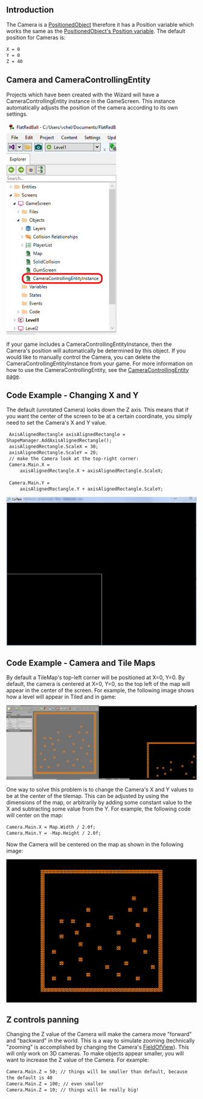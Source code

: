 ## Introduction

The Camera is a [PositionedObject](/frb/docs/index.php?title=FlatRedBall.PositionedObject.md "FlatRedBall.PositionedObject") therefore it has a Position variable which works the same as the [PositionedObject's Position variable](/frb/docs/index.php?title=FlatRedBall.PositionedObject.md.Position "FlatRedBall.PositionedObject.Position"). The default position for Cameras is:

    X = 0
    Y = 0
    Z = 40

## Camera and CameraControllingEntity

Projects which have been created with the Wizard will have a CameraControllingEntity instance in the GameScreen. This instance automatically adjusts the position of the camera according to its own settings.

![](/media/2022-10-img_635b07de5a0f8.png)

If your game includes a CameraControllingEntityInstance, then the Camera's position will automatically be determined by this object. If you would like to manually control the Camera, you can delete the CameraControllingEntityInstance from your game. For more information on how to use the CameraControllingEntity, see the [CameraControllingEntity page](/documentation/api/flatredball/entities/cameracontrollingentity.md).

## Code Example - Changing X and Y

The default (unrotated Camera) looks down the Z axis. This means that if you want the center of the screen to be at a certain coordinate, you simply need to set the Camera's X and Y value.

     AxisAlignedRectangle axisAlignedRectangle = ShapeManager.AddAxisAlignedRectangle();
     axisAlignedRectangle.ScaleX = 30;
     axisAlignedRectangle.ScaleY = 20;
     // make the Camera look at the top-right corner:
     Camera.Main.X =
         axisAlignedRectangle.X + axisAlignedRectangle.ScaleX;

     Camera.Main.Y =
         axisAlignedRectangle.Y + axisAlignedRectangle.ScaleY;

![TopRightAARect.PNG](/media/migrated_media-TopRightAARect.PNG)

## Code Example - Camera and Tile Maps

By default a TileMap's top-left corner will be positioned at X=0, Y=0. By default, the camera is centered at X=0, Y=0, so the top left of the map will appear in the center of the screen. For example, the following image shows how a level will appear in Tiled and in game:

![](/media/2021-07-img_60f1ebc8055fe.png)

One way to solve this problem is to change the Camera's X and Y values to be at the center of the tilemap. This can be adjusted by using the dimensions of the map, or arbitrarily by adding some constant value to the X and subtracting some value from the Y. For example, the following code will center on the map:

    Camera.Main.X = Map.Width / 2.0f;
    Camera.Main.Y = -Map.Height / 2.0f;

Now the Camera will be centered on the map as shown in the following image:

![](/media/2021-07-img_60f1eca81d13b.png)

## Z controls panning

Changing the Z value of the Camera will make the camera move "forward" and "backward" in the world. This is a way to simulate zooming (technically "zooming" is accomplished by changing the Camera's [FieldOfView](/frb/docs/index.php?title=FlatRedBall.Camera.FieldOfView.md "FlatRedBall.Camera.FieldOfView")). This will only work on 3D cameras. To make objects appear smaller, you will want to increase the Z value of the Camera. For example:

    Camera.Main.Z = 50; // things will be smaller than default, because the default is 40
    Camera.Main.Z = 100; // even smaller
    Camera.Main.Z = 10; // things will be really big!
